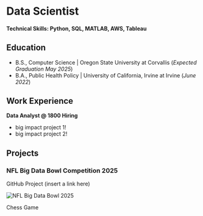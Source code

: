# Data Scientist 

#### Technical Skills: Python, SQL, MATLAB, AWS, Tableau

## Education
- B.S., Computer Science | Oregon State University at Corvallis (_Expected Graduation May 2025_)
- B.A., Public Health Policy | University of California, Irvine at Irvine (_June 2022_)

## Work Experience 
**Data Analyst @ 1800 Hiring** 
- big impact project 1!
- big impact project 2!

## Projects
### NFL Big Data Bowl Competition 2025
GitHub Project (insert a link here)

![NFL Big Data Bowl 2025]()

Chess Game 
